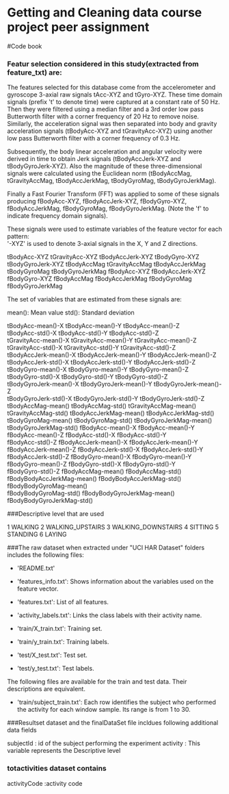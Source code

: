 Getting and Cleaning data course project peer assignment
================
#Code book

### Featur selection considered in this study(extracted from feature_txt) are:

The features selected for this database come from the accelerometer and gyroscope 3-axial raw signals tAcc-XYZ and tGyro-XYZ. These time domain signals (prefix 't' to denote time) were captured at a constant rate of 50 Hz. Then they were filtered using a median filter and a 3rd order low pass Butterworth filter with a corner frequency of 20 Hz to remove noise. Similarly, the acceleration signal was then separated into body and gravity acceleration signals (tBodyAcc-XYZ and tGravityAcc-XYZ) using another low pass Butterworth filter with a corner frequency of 0.3 Hz. 

Subsequently, the body linear acceleration and angular velocity were derived in time to obtain Jerk signals (tBodyAccJerk-XYZ and tBodyGyroJerk-XYZ). Also the magnitude of these three-dimensional signals were calculated using the Euclidean norm (tBodyAccMag, tGravityAccMag, tBodyAccJerkMag, tBodyGyroMag, tBodyGyroJerkMag). 

Finally a Fast Fourier Transform (FFT) was applied to some of these signals producing fBodyAcc-XYZ, fBodyAccJerk-XYZ, fBodyGyro-XYZ, fBodyAccJerkMag, fBodyGyroMag, fBodyGyroJerkMag. (Note the 'f' to indicate frequency domain signals). 

These signals were used to estimate variables of the feature vector for each pattern:  
'-XYZ' is used to denote 3-axial signals in the X, Y and Z directions.

tBodyAcc-XYZ
tGravityAcc-XYZ
tBodyAccJerk-XYZ
tBodyGyro-XYZ
tBodyGyroJerk-XYZ
tBodyAccMag
tGravityAccMag
tBodyAccJerkMag
tBodyGyroMag
tBodyGyroJerkMag
fBodyAcc-XYZ
fBodyAccJerk-XYZ
fBodyGyro-XYZ
fBodyAccMag
fBodyAccJerkMag
fBodyGyroMag
fBodyGyroJerkMag


The set of variables that are estimated from these signals are: 

mean(): Mean value
std(): Standard deviation



tBodyAcc-mean()-X           tBodyAcc-mean()-Y           tBodyAcc-mean()-Z          
tBodyAcc-std()-X            tBodyAcc-std()-Y            tBodyAcc-std()-Z           
tGravityAcc-mean()-X        tGravityAcc-mean()-Y        tGravityAcc-mean()-Z       
tGravityAcc-std()-X         tGravityAcc-std()-Y         tGravityAcc-std()-Z        
tBodyAccJerk-mean()-X       tBodyAccJerk-mean()-Y       tBodyAccJerk-mean()-Z      
tBodyAccJerk-std()-X        tBodyAccJerk-std()-Y        tBodyAccJerk-std()-Z       
tBodyGyro-mean()-X          tBodyGyro-mean()-Y          tBodyGyro-mean()-Z         
tBodyGyro-std()-X           tBodyGyro-std()-Y           tBodyGyro-std()-Z          
tBodyGyroJerk-mean()-X      tBodyGyroJerk-mean()-Y      tBodyGyroJerk-mean()-Z     
tBodyGyroJerk-std()-X       tBodyGyroJerk-std()-Y       tBodyGyroJerk-std()-Z      
tBodyAccMag-mean()          tBodyAccMag-std()           tGravityAccMag-mean()      
tGravityAccMag-std()        tBodyAccJerkMag-mean()      tBodyAccJerkMag-std()      
tBodyGyroMag-mean()         tBodyGyroMag-std()          tBodyGyroJerkMag-mean()    
tBodyGyroJerkMag-std()      fBodyAcc-mean()-X           fBodyAcc-mean()-Y          
fBodyAcc-mean()-Z           fBodyAcc-std()-X            fBodyAcc-std()-Y           
fBodyAcc-std()-Z            fBodyAccJerk-mean()-X       fBodyAccJerk-mean()-Y      
fBodyAccJerk-mean()-Z       fBodyAccJerk-std()-X        fBodyAccJerk-std()-Y       
fBodyAccJerk-std()-Z        fBodyGyro-mean()-X          fBodyGyro-mean()-Y         
fBodyGyro-mean()-Z          fBodyGyro-std()-X           fBodyGyro-std()-Y          
fBodyGyro-std()-Z           fBodyAccMag-mean()          fBodyAccMag-std()          
fBodyBodyAccJerkMag-mean()  fBodyBodyAccJerkMag-std()   fBodyBodyGyroMag-mean()    
fBodyBodyGyroMag-std()      fBodyBodyGyroJerkMag-mean() fBodyBodyGyroJerkMag-std()

###Descriptive level that are used

1 WALKING
2 WALKING_UPSTAIRS
3 WALKING_DOWNSTAIRS
4 SITTING
5 STANDING
6 LAYING

###The raw dataset when extracted under "UCI HAR Dataset" folders includes the following files:

- 'README.txt'

- 'features_info.txt': Shows information about the variables used on the feature vector.

- 'features.txt': List of all features.

- 'activity_labels.txt': Links the class labels with their activity name.

- 'train/X_train.txt': Training set.

- 'train/y_train.txt': Training labels.

- 'test/X_test.txt': Test set.

- 'test/y_test.txt': Test labels.

The following files are available for the train and test data. Their descriptions are equivalent. 

- 'train/subject_train.txt': Each row identifies the subject who performed the activity for each window sample. Its range is from 1 to 30. 

###Resultset dataset and the finalDataSet file incldues following additional data fields

subjectId       : id of the subject performing the experiment
activity        : This variable represents the  Descriptive level

### totactivities dataset contains

activityCode            :activity code

